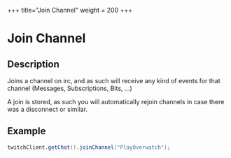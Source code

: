 +++
title="Join Channel"
weight = 200
+++

# Join Channel

## Description

Joins a channel on irc, and as such will receive any kind of events for that channel (Messages, Subscriptions, Bits, ...)

A join is stored, as such you will automatically rejoin channels in case there was a disconnect or similar.

## Example

```java
twitchClient.getChat().joinChannel("PlayOverwatch");
```
